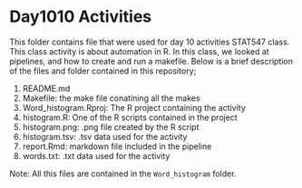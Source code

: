 # Day1010  Activities

This folder contains file that were used for day 10 activities STAT547 class. This class activity is about automation in R. In this class, we looked at pipelines, and how to create and run a makefile. Below is a brief description of the files and folder contained in this repository;

1. README.md
2. Makefile: the make file conatining all the makes
3. Word_histogram.Rproj: The R project containing the activity
4. histogram.R: One of the R scripts contained in the project
5. histogram.png: .png file created by the R script
6. histogram.tsv: .tsv  data used for the activity
7. report.Rmd: markdown file included in the pipeline
8. words.txt: .txt data used for the activity

Note: All this files are contained in the `Word_histogram` folder.
